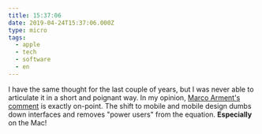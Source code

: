 ```yaml
---
title: 15:37:06
date: 2019-04-24T15:37:06.000Z
type: micro
tags:
  - apple
  - tech
  - software
  - en
---
```


I have the same thought for the last couple of years, but I was never able to articulate it in a short and poignant way. In my opinion, [Marco Arment's comment](https://overcast.fm/+CdQwKWV0/1:04:00) is exactly on-point. The shift to mobile and mobile design dumbs down interfaces and removes "power users" from the equation. **Especially** on the Mac!
